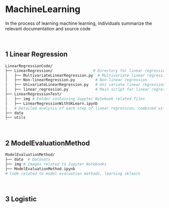 # MachineLearning

In the process of learning machine learning, individuals summarize the relevant documentation and source code

<br>

## 1 Linear Regression

```bash
LinearRegressionCode/
├── LinearRegression/                  # Directory for linear regression modules
│   ├── MultivariateLinearRegression.py  # Multivariate linear regression
│   ├── Non-linearRegression.py         # Non-linear regression
│   ├── UnivariateLinearRegression.py   # Uni variate linear regression
│   ├── linear_regression.py            # Main script for linear regression
├── LinearRegressionTest/
│   ├── img # Folder containing Jupyter Notebook related files
│   ├── LinearRegressionWithSKLearn.ipynb 
│   # Detailed analysis of each step of linear regression, combined with multiple experiments
├── data
├── utils
```
<br>

## 2 ModelEvaluationMethod
```bash
ModelEvaluationMethod/
├── data  # Datasets
├── img # Images related to Jupyter Notebooks
├── ModelEvaluationMethod.ipynb 
# Code related to model evaluation methods, learning sklearn
```
<br>

## 3 Logistic